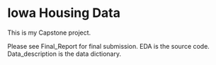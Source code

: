 # Iowa Housing Data

This is my Capstone project.

Please see Final_Report for final submission.
EDA is the source code.
Data_description is the data dictionary.


